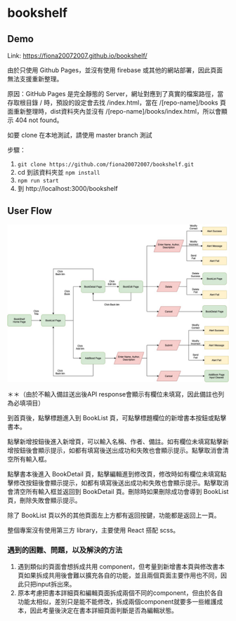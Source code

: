 # bookshelf

## Demo
Link: https://fiona20072007.github.io/bookshelf/

由於只使用 Github Pages，並沒有使用 firebase 或其他的網站部署，因此頁面無法支援重新整理。

原因：GitHub Pages 是完全靜態的 Server，網址對應到了真實的檔案路徑，當存取根目錄 / 時，預設的設定會去找 /index.html，當在 /[repo-name]/books 頁面重新整理時，dist資料夾內並沒有 /[repo-name]/books/index.html，所以會顯示 404 not found。

如要 clone 在本地測試，請使用 master branch 測試

步驟：

1. `git clone https://github.com/fiona20072007/bookshelf.git`
2. cd 到該資料夾並 `npm install`
3. `npm run start`
4. 到 http://localhost:3000/bookshelf

## User Flow

![bookshelf UI image](./src/image/BookShelfUX.jpg)

＊＊（由於不輸入備註送出後API response會顯示有欄位未填寫，因此備註也列為必填項目）

到首頁後，點擊標題進入到 BookList 頁，可點擊標題欄位的新增書本按鈕或點擊書本。

點擊新增按鈕後進入新增頁，可以輸入名稱、作者、備註。如有欄位未填寫點擊新增按鈕後會顯示提示，如都有填寫後送出成功和失敗也會顯示提示。點擊取消會清空所有輸入框。

點擊書本後進入 BookDetail 頁，點擊編輯進到修改頁，修改時如有欄位未填寫點擊修改按鈕後會顯示提示，如都有填寫後送出成功和失敗也會顯示提示。點擊取消會清空所有輸入框並返回到 BookDetail 頁。刪除時如果刪除成功會導到 BookList 頁，刪除失敗會顯示提示。

除了 BookList 頁以外的其他頁面左上方都有返回按鍵，功能都是返回上一頁。


整個專案沒有使用第三方 library，主要使用 React 搭配 scss。

### 遇到的困難、問題，以及解決的方法

1. 遇到類似的頁面會想拆成共用 component，但考量到新增書本頁與修改書本頁如果拆成共用後會難以擴充各自的功能，並且兩個頁面主要作用也不同，因此只把input拆出來。
2. 原本考慮把書本詳細頁和編輯頁面拆成兩個不同的component，但由於各自功能太相似，差別只是能不能修改，拆成兩個component就要多一些維護成本，因此考量後決定在書本詳細頁面判斷是否為編輯狀態。